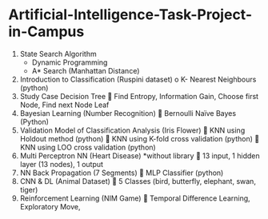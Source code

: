 # Artificial-Intelligence-Task-Project-in-Campus

1.	State Search Algorithm
    - Dynamic Programming
    - A* Search (Manhattan Distance)
2.	Introduction to Classification (Ruspini dataset)
o	K- Nearest Neighbours (python)
3.	Study Case Decision Tree
	Find Entropy, Information Gain, Choose first Node, Find next Node Leaf
4.	Bayesian Learning (Number Recognition)
	Bernoulli Naïve Bayes (Python)
5.	Validation Model of Classification Analysis (Iris Flower)
	KNN using Holdout method (python)
	KNN using K-fold cross validation (python)
	KNN using LOO cross validation (python)
6.	Multi Perceptron NN (Heart Disease) *without library
	13 input, 1 hidden layer (13 nodes), 1 output
7.	NN Back Propagation (7 Segments)
	MLP Classifier (python)
8.	CNN & DL (Animal Dataset)
	5 Classes (bird, butterfly, elephant, swan, tiger)
9.	Reinforcement Learning (NIM Game)
	Temporal Difference Learning, Exploratory Move, 
